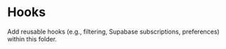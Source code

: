 # Hooks

Add reusable hooks (e.g., filtering, Supabase subscriptions, preferences) within this folder.
